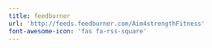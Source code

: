 ```yaml
---
title: feedburner
url: 'http://feeds.feedburner.com/Aim4strengthFitness'
font-awesome-icon: 'fas fa-rss-square'
---
```

